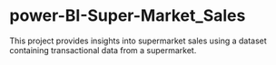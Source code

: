 # power-BI-Super-Market_Sales
This project provides insights into supermarket sales using a dataset containing transactional data from a supermarket.
